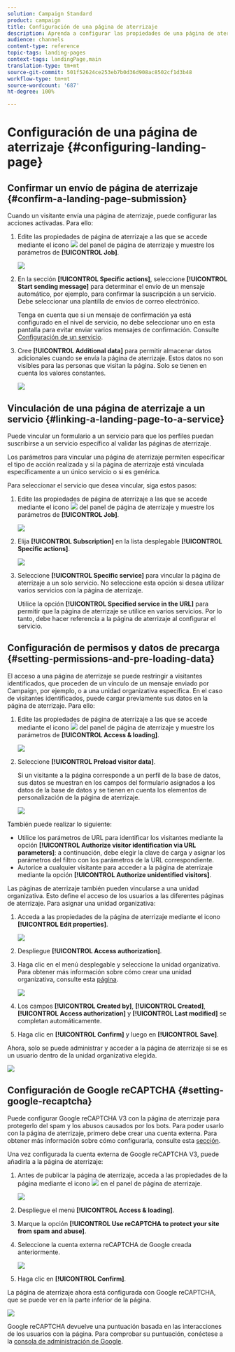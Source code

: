 ```yaml
---
solution: Campaign Standard
product: campaign
title: Configuración de una página de aterrizaje
description: Aprenda a configurar las propiedades de una página de aterrizaje.
audience: channels
content-type: reference
topic-tags: landing-pages
context-tags: landingPage,main
translation-type: tm+mt
source-git-commit: 501f52624ce253eb7b0d36d908ac8502cf1d3b48
workflow-type: tm+mt
source-wordcount: '687'
ht-degree: 100%

---
```



# Configuración de una página de aterrizaje {#configuring-landing-page}

## Confirmar un envío de página de aterrizaje {#confirm-a-landing-page-submission}

Cuando un visitante envía una página de aterrizaje, puede configurar las acciones activadas. Para ello:

1. Edite las propiedades de página de aterrizaje a las que se accede mediante el icono ![](assets/edit_darkgrey-24px.png) del panel de página de aterrizaje y muestre los parámetros de **[!UICONTROL Job]**.

   ![](assets/lp_edit_properties_button.png)

1. En la sección **[!UICONTROL Specific actions]**, seleccione **[!UICONTROL Start sending message]** para determinar el envío de un mensaje automático, por ejemplo, para confirmar la suscripción a un servicio. Debe seleccionar una plantilla de envíos de correo electrónico.

   Tenga en cuenta que si un mensaje de confirmación ya está configurado en el nivel de servicio, no debe seleccionar uno en esta pantalla para evitar enviar varios mensajes de confirmación. Consulte [Configuración de un servicio](../../audiences/using/creating-a-service.md).

1. Cree **[!UICONTROL Additional data]** para permitir almacenar datos adicionales cuando se envía la página de aterrizaje. Estos datos no son visibles para las personas que visitan la página. Solo se tienen en cuenta los valores constantes.

   ![](assets/lp_parameters_6.png)

## Vinculación de una página de aterrizaje a un servicio {#linking-a-landing-page-to-a-service}

Puede vincular un formulario a un servicio para que los perfiles puedan suscribirse a un servicio específico al validar las páginas de aterrizaje.

Los parámetros para vincular una página de aterrizaje permiten especificar el tipo de acción realizada y si la página de aterrizaje está vinculada específicamente a un único servicio o si es genérica.

Para seleccionar el servicio que desea vincular, siga estos pasos:

1. Edite las propiedades de página de aterrizaje a las que se accede mediante el icono ![](assets/edit_darkgrey-24px.png) del panel de página de aterrizaje y muestre los parámetros de **[!UICONTROL Job]**.

   ![](assets/lp_edit_properties_button.png)

1. Elija **[!UICONTROL Subscription]** en la lista desplegable **[!UICONTROL Specific actions]**.

   ![](assets/lp_parameters_5.png)

1. Seleccione **[!UICONTROL Specific service]** para vincular la página de aterrizaje a un solo servicio. No seleccione esta opción si desea utilizar varios servicios con la página de aterrizaje.

   Utilice la opción **[!UICONTROL Specified service in the URL]** para permitir que la página de aterrizaje se utilice en varios servicios. Por lo tanto, debe hacer referencia a la página de aterrizaje al configurar el servicio.

## Configuración de permisos y datos de precarga {#setting-permissions-and-pre-loading-data}

El acceso a una página de aterrizaje se puede restringir a visitantes identificados, que proceden de un vínculo de un mensaje enviado por Campaign, por ejemplo, o a una unidad organizativa específica.
En el caso de visitantes identificados, puede cargar previamente sus datos en la página de aterrizaje. Para ello:

1. Edite las propiedades de página de aterrizaje a las que se accede mediante el icono ![](assets/edit_darkgrey-24px.png) del panel de página de aterrizaje y muestre los parámetros de **[!UICONTROL Access & loading]**.

   ![](assets/lp_edit_properties_button.png)

1. Seleccione **[!UICONTROL Preload visitor data]**.

   Si un visitante a la página corresponde a un perfil de la base de datos, sus datos se muestran en los campos del formulario asignados a los datos de la base de datos y se tienen en cuenta los elementos de personalización de la página de aterrizaje.

   ![](assets/lp_parameters_3.png)

También puede realizar lo siguiente:

* Utilice los parámetros de URL para identificar los visitantes mediante la opción **[!UICONTROL Authorize visitor identification via URL parameters]**: a continuación, debe elegir la clave de carga y asignar los parámetros del filtro con los parámetros de la URL correspondiente.
* Autorice a cualquier visitante para acceder a la página de aterrizaje mediante la opción **[!UICONTROL Authorize unidentified visitors]**.

Las páginas de aterrizaje también pueden vincularse a una unidad organizativa. Esto define el acceso de los usuarios a las diferentes páginas de aterrizaje. Para asignar una unidad organizativa:

1. Acceda a las propiedades de la página de aterrizaje mediante el icono **[!UICONTROL Edit properties]**.

   ![](assets/lp_parameters_google3.png)

1. Despliegue **[!UICONTROL Access authorization]**.

1. Haga clic en el menú desplegable y seleccione la unidad organizativa. Para obtener más información sobre cómo crear una unidad organizativa, consulte esta [página](../../administration/using/organizational-units.md).

   ![](assets/lp_org_unit_2.png)

1. Los campos **[!UICONTROL Created by]**, **[!UICONTROL Created]**, **[!UICONTROL Access authorization]** y **[!UICONTROL Last modified]** se completan automáticamente.

1. Haga clic en **[!UICONTROL Confirm]** y luego en **[!UICONTROL Save]**.

Ahora, solo se puede administrar y acceder a la página de aterrizaje si se es un usuario dentro de la unidad organizativa elegida.

![](assets/lp_org_unit_3.png)

## Configuración de Google reCAPTCHA {#setting-google-recaptcha}

Puede configurar Google reCAPTCHA V3 con la página de aterrizaje para protegerlo del spam y los abusos causados por los bots. Para poder usarlo con la página de aterrizaje, primero debe crear una cuenta externa. Para obtener más información sobre cómo configurarla, consulte esta [sección](../../administration/using/external-accounts.md#google-recaptcha-external-account).

Una vez configurada la cuenta externa de Google reCAPTCHA V3, puede añadirla a la página de aterrizaje:

1. Antes de publicar la página de aterrizaje, acceda a las propiedades de la página mediante el icono ![](assets/edit_darkgrey-24px.png) en el panel de página de aterrizaje.

   ![](assets/lp_parameters_google3.png)

1. Despliegue el menú **[!UICONTROL Access & loading]**.
1. Marque la opción **[!UICONTROL Use reCAPTCHA to protect your site from spam and abuse]**.
1. Seleccione la cuenta externa reCAPTCHA de Google creada anteriormente.

   ![](assets/lp_parameters_google.png)

1. Haga clic en **[!UICONTROL Confirm]**.

La página de aterrizaje ahora está configurada con Google reCAPTCHA, que se puede ver en la parte inferior de la página.

![](assets/lp_parameters_google2.png)

Google reCAPTCHA devuelve una puntuación basada en las interacciones de los usuarios con la página. Para comprobar su puntuación, conéctese a la [consola de administración de Google](https://g.co/recaptcha/admin).
